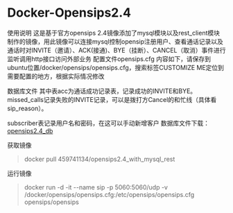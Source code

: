 # Docker-Opensips2.4

使用说明
这是基于官方opensips 2.4镜像添加了mysql模块以及rest_client模块制作的镜像，用此镜像可以连接mysql控制opensip注册用户、查看通话记录以及通话时对INVITE（邀请）、ACK(接通)、BYE（挂断）、CANCEL（取消）事件进行监听调用http接口访问外部业务
配置文件opensips.cfg 内容如下，请保存到ubuntu位置/docker/opensips/opensips.cfg，搜索标签CUSTOMIZE ME定位到需要配置的地方，根据实际情况修改


数据库文件
其中表acc为通话成功记录表，记录成功的INVITE和BYE。
missed_calls记录失败的INVITE记录，可以是拨打方Cancel的和忙线（具体看sip_reason）。

subscriber表记录用户名和密码，在这可以手动新增客户
数据库文件下载：[opensips2.4_db](https://raw.githubusercontent.com/atorzhang/Document/main/DB/db_opensips2.4_mysql57.nb3)

获取镜像
>docker pull 459741134/opensips2.4_with_mysql_rest

运行镜像
>docker run -d -it --name sip -p 5060:5060/udp -v /docker/opensips/opensips.cfg:/etc/opensips/opensips.cfg opensips/opensips
